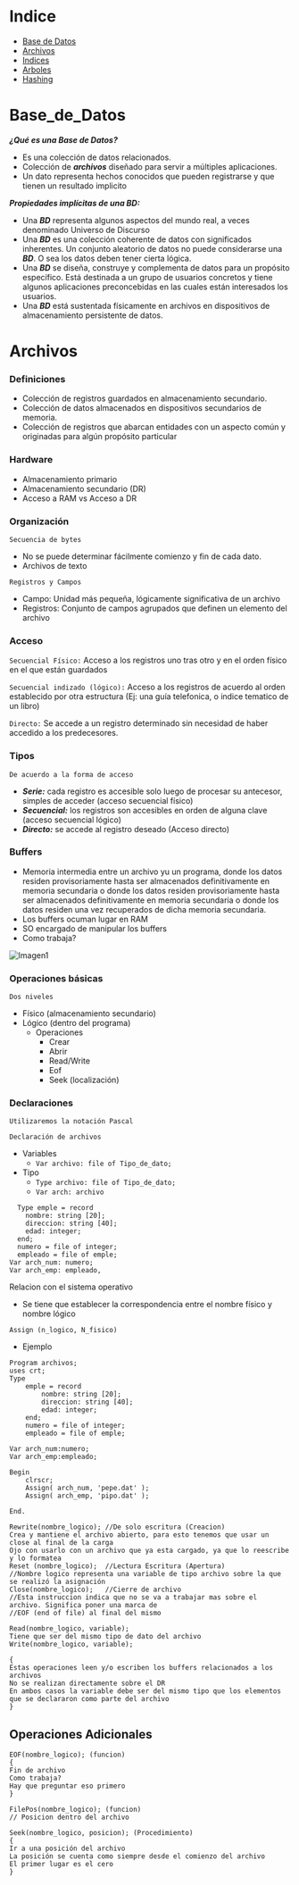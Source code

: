 Indice
=================

<!--ts-->
   * [Base de Datos](#Base_de_Datos)
   * [Archivos](#Archivos)
   * [Indices](#Indices)
   * [Arboles](#Arboles)
   * [Hashing](#Hashing)

Base_de_Datos
=============

***¿Qué es una Base de Datos?***

- Es una colección de datos relacionados.
- Colección de ***archivos*** diseñado para servir a múltiples aplicaciones.
- Un dato representa hechos conocidos que pueden registrarse y que tienen un resultado implicito

***Propiedades implícitas de una BD:***

- Una ***BD*** representa algunos aspectos del mundo real, a veces denominado Universo de Discurso
- Una ***BD*** es una colección coherente de datos con significados inherentes. Un conjunto aleatorio de datos no puede considerarse una ***BD***. O sea los datos deben tener cierta lógica.
- Una ***BD*** se diseña, construye y complementa de datos para un propósito específico. Está destinada a un grupo de usuarios concretos y tiene algunos aplicaciones preconcebidas en las cuales están interesados los usuarios.
- Una ***BD*** está sustentada físicamente en archivos en dispositivos de almacenamiento persistente de datos.

Archivos
========

### Definiciones

- Colección de registros guardados en almacenamiento secundario.
- Colección de datos almacenados en dispositivos secundarios de memoria.
- Colección de registros que abarcan entidades con un aspecto común y originadas para algún propósito particular

### Hardware

- Almacenamiento primario
- Almacenamiento secundario (DR)
- Acceso a RAM vs Acceso a DR

### Organización

```Secuencia de bytes``` 
- No se puede determinar fácilmente comienzo y fin de cada dato.
- Archivos de texto

```Registros y Campos```
- Campo: Unidad más pequeña, lógicamente significativa de un archivo
- Registros: Conjunto de campos agrupados que definen un elemento del archivo

### Acceso

```Secuencial Físico:``` Acceso a los registros uno tras otro y en el orden físico en el que están guardados

```Secuencial indizado (lógico):``` Acceso a los registros de acuerdo al orden establecido por otra estructura (Ej: una guía telefonica, o indice tematico de un libro)

```Directo:``` Se accede a un registro determinado sin necesidad de haber accedido a los predecesores.

### Tipos

```De acuerdo a la forma de acceso```

- ***Serie:*** cada registro es accesible solo luego de procesar su antecesor, simples de acceder (acceso secuencial físico)
- ***Secuencial:*** los registros son accesibles en orden de alguna clave (acceso secuencial lógico)
- ***Directo:*** se accede al registro deseado (Acceso directo)

### Buffers

- Memoria intermedia entre un archivo yu un programa, donde los datos residen provisoriamente hasta ser almacenados definitivamente en memoria secundaria o donde los datos residen provisoriamente hasta ser almacenados definitivamente en memoria secundaria o donde los datos residen una vez recuperados de dicha memoria secundaria.
- Los buffers ocuman lugar en RAM
- SO encargado de manipular los buffers
- Como trabaja?


![Imagen1](https://user-images.githubusercontent.com/55964635/147784122-9baeb6a7-2dc1-4a41-b15f-922c1393c571.png)

### Operaciones básicas

```Dos niveles```

- Físico (almacenamiento secundario)
- Lógico (dentro del programa)
  - Operaciones
    - Crear
    - Abrir
    - Read/Write
    - Eof
    - Seek (localización)  

### Declaraciones

```Utilizaremos la notación Pascal```

```Declaración de archivos```

- Variables 
  - ```Var archivo: file of Tipo_de_dato;``` 
- Tipo
  - ```Type archivo: file of Tipo_de_dato;```
  - ```Var arch: archivo``` 

```Pas
  Type emple = record
    nombre: string [20];
    direccion: string [40];
    edad: integer;
  end;
  numero = file of integer;
  empleado = file of emple;
Var arch_num: numero;
Var arch_emp: empleado,
```

Relacion con el sistema operativo

- Se tiene que establecer la correspondencia entre el nombre físico y nombre lógico

```Assign (n_logico, N_fisico)```

- Ejemplo

```Pas
Program archivos;
uses crt;
Type 
    emple = record
        nombre: string [20];
        direccion: string [40];
        edad: integer;
    end;
    numero = file of integer;
    empleado = file of emple;

Var arch_num:numero;
Var arch_emp:empleado;

Begin
    clrscr;
    Assign( arch_num, 'pepe.dat' );
    Assign( arch_emp, 'pipo.dat' );

End.

```

```Pas
Rewrite(nombre_logico); //De solo escritura (Creacion)
Crea y mantiene el archivo abierto, para esto tenemos que usar un close al final de la carga
Ojo con usarlo con un archivo que ya esta cargado, ya que lo reescribe y lo formatea
Reset (nombre_logico);  //Lectura Escritura (Apertura)
//Nombre logico representa una variable de tipo archivo sobre la que se realizó la asignación
Close(nombre_logico);   //Cierre de archivo
//Esta instruccion indica que no se va a trabajar mas sobre el archivo. Significa poner una marca de 
//EOF (end of file) al final del mismo

Read(nombre_logico, variable);
Tiene que ser del mismo tipo de dato del archivo 
Write(nombre_logico, variable);

{
Estas operaciones leen y/o escriben los buffers relacionados a los archivos
No se realizan directamente sobre el DR
En ambos casos la variable debe ser del mismo tipo que los elementos que se declararon como parte del archivo
}
```

Operaciones Adicionales
-----------------------

```Pas
EOF(nombre_logico); (funcion)
{
Fin de archivo
Como trabaja?
Hay que preguntar eso primero
}

FilePos(nombre_logico); (funcion)
// Posicion dentro del archivo

Seek(nombre_logico, posicion); (Procedimiento)
{
Ir a una posición del archivo
La posición se cuenta como siempre desde el comienzo del archivo
El primer lugar es el cero
}
```

